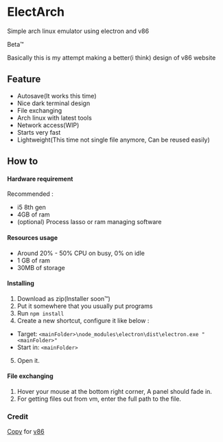 # ElectArch
Simple arch linux emulator using electron and v86

Beta:tm:

Basically this is my attempt making a better(i think) design of v86 website

## Feature
 - Autosave(It works this time)
 - Nice dark terminal design
 - File exchanging
 - Arch linux with latest tools
 - Network access(WIP)
 - Starts very fast
 - Lightweight(This time not single file anymore, Can be reused easily)

## How to

#### Hardware requirement
Recommended :
- i5 8th gen
- 4GB of ram
- (optional) Process lasso or ram managing software

#### Resources usage
- Around 20% - 50% CPU on busy, 0% on idle
- 1 GB of ram
- 30MB of storage

#### Installing
1. Download as zip(Installer soon:tm:)
2. Put it somewhere that you usually put programs
3. Run `npm install`
4. Create a new shortcut, configure it like below :
  - Target: `<mainFolder>\node_modules\electron\dist\electron.exe "<mainFolder>"`
  - Start in: `<mainFolder>`
5. Open it.

#### File exchanging
1. Hover your mouse at the bottom right corner, A panel should fade in.
2. For getting files out from vm, enter the full path to the file.

### Credit
[Copy](https://github.com/copy) for [v86](https://github.com/copy/v86)
